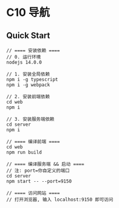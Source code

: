 # C10 导航

## Quick Start
```
// ==== 安装依赖 ====
// 0. 运行环境
nodejs 14.0.0

// 1. 安装全局依赖
npm i -g typescript
npm i -g webpack

// 2. 安装前端依赖
cd web
npm i 

// 3. 安装服务端依赖
cd server
npm i
```

```
// ==== 编译前端 ====
cd web
npm run build
```

```
// ==== 编译服务端 && 启动 ====
// 注: port=你自定义的端口
cd server
npm start -- --port=9150
```

```
// ==== 访问网站 ====
// 打开浏览器, 输入 localhost:9150 即可访问
```